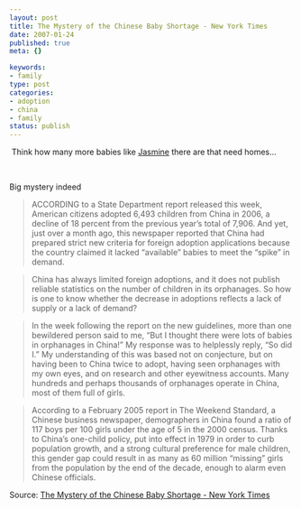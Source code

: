 ```yaml
---
layout: post
title: The Mystery of the Chinese Baby Shortage - New York Times
date: 2007-01-24
published: true
meta: {}

keywords:
- family
type: post
categories:
- adoption
- china
- family
status: publish
---
```



 Think how many more babies like [Jasmine](http://www.andyeick.com/gallery.aspx?tag=jasmine) there are that need homes...



 



Big mystery indeed

> ACCORDING to a State Department report released this week, American citizens adopted 6,493 children from China in 2006, a decline of 18 percent from the previous year’s total of 7,906. And yet, just over a month ago, this newspaper reported that China had prepared strict new criteria for foreign adoption applications because the country claimed it lacked “available” babies to meet the “spike” in demand.

> China has always limited foreign adoptions, and it does not publish reliable statistics on the number of children in its orphanages. So how is one to know whether the decrease in adoptions reflects a lack of supply or a lack of demand?

> In the week following the report on the new guidelines, more than one bewildered person said to me, “But I thought there were lots of babies in orphanages in China!” My response was to helplessly reply, “So did I.” My understanding of this was based not on conjecture, but on having been to China twice to adopt, having seen orphanages with my own eyes, and on research and other eyewitness accounts. Many hundreds and perhaps thousands of orphanages operate in China, most of them full of girls.

> According to a February 2005 report in The Weekend Standard, a Chinese business newspaper, demographers in China found a ratio of 117 boys per 100 girls under the age of 5 in the 2000 census. Thanks to China’s one-child policy, put into effect in 1979 in order to curb population growth, and a strong cultural preference for male children, this gender gap could result in as many as 60 million “missing” girls from the population by the end of the decade, enough to alarm even Chinese officials.

Source: [The Mystery of the Chinese Baby Shortage - New York Times](http://www.nytimes.com/2007/01/23/opinion/23russell.html?ex=1327208400&en=92c067c07351c086&ei=5090&partner=rssuserland&emc=rss)

